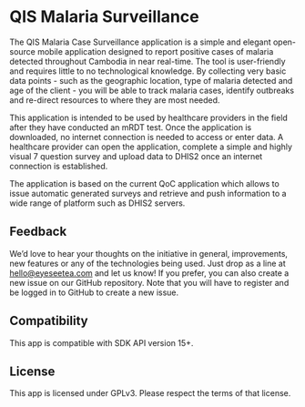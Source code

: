 # QIS Malaria Surveillance

The QIS Malaria Case Surveillance application is a simple and elegant open-source mobile application designed to report positive cases of malaria detected throughout Cambodia in near real-time. The tool is user-friendly and requires little to no technological knowledge. By collecting very basic data points - such as the geographic location, type of malaria detected and age of the client - you will be able to track malaria cases, identify outbreaks and re-direct resources to where they are most needed.

This application is intended to be used by healthcare providers in the field after they have conducted an mRDT test. Once the application is downloaded, no internet connection is needed to access or enter data. A healthcare provider can open the application, complete a simple and highly visual 7 question survey and upload data to DHIS2 once an internet connection is established. 

The application is based on the current QoC application which allows to issue automatic generated surveys and retrieve and push information to a wide range of platform such as DHIS2 servers.

## Feedback

We’d love to hear your thoughts on the initiative in general, improvements, new features or any of the technologies being used. Just drop as a line at <a href="hello@eyeseetea.com">hello@eyeseetea.com</a> and let us know! If you prefer, you can also create a new issue on our GitHub repository. Note that you will have to register and be logged in to GitHub to create a new issue.

## Compatibility

This app is compatible with SDK API version 15+.

## License

This app is licensed under GPLv3. Please respect the terms of that license.
